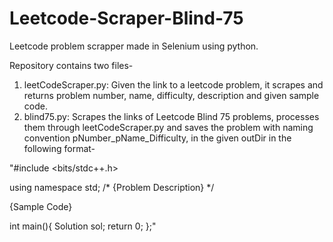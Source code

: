 # Leetcode-Scraper-Blind-75
Leetcode problem scrapper made in Selenium using python.

Repository contains two files-
1. leetCodeScraper.py: Given the link to a leetcode problem, it scrapes and returns problem number, name, difficulty, description and given sample code.
2. blind75.py: Scrapes the links of Leetcode Blind 75 problems, processes them through leetCodeScraper.py and saves the problem with naming convention 
   pNumber_pName_Difficulty, in the given outDir in the following format-

"#include <bits/stdc++.h>

using namespace std;
/*
{Problem Description}
*/

{Sample Code}

int main(){
  Solution sol;
  return 0;
};"
